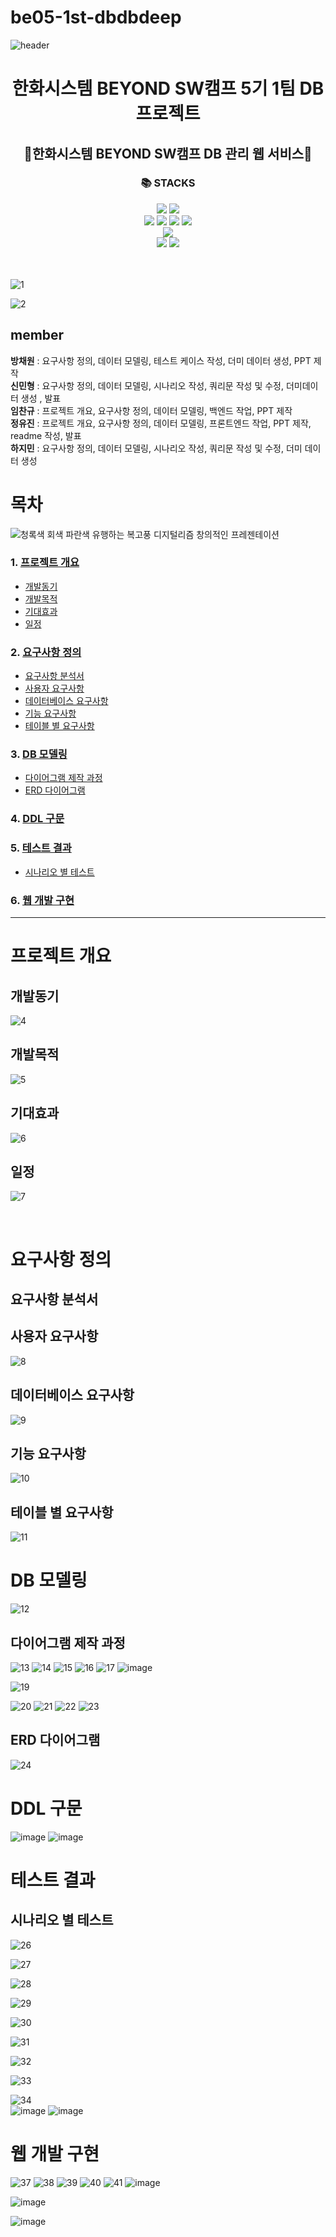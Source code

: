 # be05-1st-dbdbdeep

![header](https://capsule-render.vercel.app/api?type=waving&color=auto&height=300&width=100%&section=header&text=DBDB%20DEEP&fontSize=90)



# <div align="center">한화시스템 BEYOND SW캠프 5기 1팀 DB 프로젝트</div>
## <div align="center">💫한화시스템 BEYOND SW캠프 DB 관리 웹 서비스💫</div>

<div align=center><h3>📚 STACKS</h3></div>

<div align=center> 
  <img src="https://img.shields.io/badge/java-007396?style=for-the-badge&logo=java&logoColor=white"> 
 <img src="https://img.shields.io/badge/spring-6DB33F?style=for-the-badge&logo=spring&logoColor=white"> 
  <br>

<img src="https://img.shields.io/badge/html5-E34F26?style=for-the-badge&logo=html5&logoColor=white"> 
  <img src="https://img.shields.io/badge/css-1572B6?style=for-the-badge&logo=css3&logoColor=white"> 
  <img src="https://img.shields.io/badge/bootstrap-7952B3?style=for-the-badge&logo=bootstrap&logoColor=white">
  <img src="https://img.shields.io/badge/javascript-F7DF1E?style=for-the-badge&logo=javascript&logoColor=black"> 
  <br>
<img src="https://img.shields.io/badge/mariaDB-003545?style=for-the-badge&logo=mariaDB&logoColor=white"> 
<br>
<img src="https://img.shields.io/badge/github-181717?style=for-the-badge&logo=github&logoColor=white">
  <img src="https://img.shields.io/badge/git-F05032?style=for-the-badge&logo=git&logoColor=white">
</div>
<br>
<br>

![1](https://github.com/eujin99/be05-1st-dbdbdeep-beyondSwCampManagement/assets/155924495/c693dd7e-1a7a-46a2-b46d-60a8af5459f4)

![2](https://github.com/eujin99/be05-1st-dbdbdeep-beyondSwCampManagement/assets/155924495/ce7d551a-4dc2-478b-b39c-67b4d4dde07d)

## member
**방채원** : 요구사항 정의, 데이터 모델링, 테스트 케이스 작성, 더미 데이터 생성, PPT 제작
<BR>
**신민형** : 요구사항 정의, 데이터 모델링, 시나리오 작성, 쿼리문 작성 및 수정, 더미데이터 생성 , 발표
<BR>
**임찬규** : 프로젝트 개요, 요구사항 정의, 데이터 모델링, 백엔드 작업, PPT 제작
<BR>
**정유진** : 프로젝트 개요, 요구사항 정의, 데이터 모델링, 프론트엔드 작업, PPT 제작, readme 작성, 발표
<BR>
**하지민** : 요구사항 정의, 데이터 모델링, 시나리오 작성, 쿼리문 작성 및 수정, 더미 데이터 생성

# 목차
![청록색 회색 파란색 유행하는 복고풍 디지털리즘 창의적인 프레젠테이션](https://github.com/eujin99/be05-1st-dbdbdeep-beyondSwCampManagement/assets/155924495/c69577ef-880e-4079-98da-a31349aca5ed)
### 1. [프로젝트 개요](#프로젝트-개요)
* [개발동기](#개발동기)
* [개발목적](#개발목적)
* [기대효과](#기대효과)
* [일정](#일정)

### 2. [요구사항 정의](#요구사항-정의)
* [요구사항 분석서](#요구사항-분석서)
* [사용자 요구사항](#사용자-요구사항)
* [데이터베이스 요구사항](#데이터베이스-요구사항)
* [기능 요구사항](#기능-요구사항)
* [테이블 별 요구사항](#테이블-별-요구사항)

### 3. [DB 모델링](#DB-모델링)
* [다이어그램 제작 과정](#다이어그램-제작-과정)
* [ERD 다이어그램](#ERD-다이어그램)

### 4. [DDL 구문](#DDL-구문)

### 5. [테스트 결과](#테스트-결과)
* [시나리오 별 테스트](#시나리오-별-테스트)
### 6. [웹 개발 구현](#웹-개발-구현)


---

# 프로젝트 개요
## 개발동기
![4](https://github.com/eujin99/be05-1st-dbdbdeep-beyondSwCampManagement/assets/155924495/01d30f23-8a2d-49be-80ce-dc405054a5bd)
## 개발목적
![5](https://github.com/eujin99/be05-1st-dbdbdeep-beyondSwCampManagement/assets/155924495/c2a05ad4-871d-460d-b679-72e3ffee90f3)
## 기대효과
![6](https://github.com/eujin99/be05-1st-dbdbdeep-beyondSwCampManagement/assets/155924495/a7ebe920-3ab6-4549-bff4-88f8bdb3f1ba)
## 일정
![7](https://github.com/eujin99/be05-1st-dbdbdeep-beyondSwCampManagement/assets/155924495/b6717934-8f9a-42b6-8150-f196061be671)



<br>

# 요구사항 정의
## 요구사항 분석서
## 사용자 요구사항
![8](https://github.com/eujin99/be05-1st-dbdbdeep-beyondSwCampManagement/assets/155924495/3d295232-e63e-4032-aa00-fce6c229c709)
## 데이터베이스 요구사항
![9](https://github.com/eujin99/be05-1st-dbdbdeep-beyondSwCampManagement/assets/155924495/9e1b5a55-facf-43c9-8fd7-b88b6ec88267)
## 기능 요구사항
![10](https://github.com/eujin99/be05-1st-dbdbdeep-beyondSwCampManagement/assets/155924495/e9788912-699f-49c5-97ed-2435e805a5d7)
## 테이블 별 요구사항
![11](https://github.com/eujin99/be05-1st-dbdbdeep-beyondSwCampManagement/assets/155924495/03dec548-623c-4075-9e69-c1c16785eb54)


# DB 모델링
![12](https://github.com/eujin99/be05-1st-dbdbdeep-beyondSwCampManagement/assets/155924495/94358138-880e-4ee7-b6a5-525699191b98)
## 다이어그램 제작 과정
![13](https://github.com/eujin99/be05-1st-dbdbdeep-beyondSwCampManagement/assets/155924495/60a6e1f4-b42d-4ea2-9b28-b0b784baeb26)
![14](https://github.com/eujin99/be05-1st-dbdbdeep-beyondSwCampManagement/assets/155924495/b9912d1b-50a2-4d62-a44e-ce5182e2bfda)
![15](https://github.com/eujin99/be05-1st-dbdbdeep-beyondSwCampManagement/assets/155924495/2e844fff-612d-48e2-b264-0b444d922493)
![16](https://github.com/eujin99/be05-1st-dbdbdeep-beyondSwCampManagement/assets/155924495/1343e84c-7540-4b76-b2a2-cf6ac5c8ea27)
![17](https://github.com/eujin99/be05-1st-dbdbdeep-beyondSwCampManagement/assets/155924495/1c8e08cf-5d7f-4f69-a7b3-c4fcf97f2445)
![image](https://github.com/eujin99/be05-1st-dbdbdeep-beyondSwCampManagement/assets/155924495/bbc753e0-5a1a-4da3-a172-f832b8cb7d9e)

![19](https://github.com/eujin99/be05-1st-dbdbdeep-beyondSwCampManagement/assets/155924495/3c3ea468-b116-4a3f-8edf-0b77ac53d90e)

![20](https://github.com/eujin99/be05-1st-dbdbdeep-beyondSwCampManagement/assets/155924495/e6cc2029-56a4-448c-8766-a9d83f4c7ab4)
![21](https://github.com/eujin99/be05-1st-dbdbdeep-beyondSwCampManagement/assets/155924495/903b6fae-6894-4545-a7d9-5adc6378c9d0)
![22](https://github.com/eujin99/be05-1st-dbdbdeep-beyondSwCampManagement/assets/155924495/bebf1518-34bc-4687-a82b-2723751d2ecf)
![23](https://github.com/eujin99/be05-1st-dbdbdeep-beyondSwCampManagement/assets/155924495/70e16d8c-bee4-4fd4-96cf-8bd36f1afedd)

## ERD 다이어그램
![24](https://github.com/eujin99/be05-1st-dbdbdeep-beyondSwCampManagement/assets/155924495/d53657e6-4fc3-4798-aa7d-ab878897c639)

# DDL 구문
![image](https://github.com/eujin99/be05-1st-dbdbdeep-beyondSwCampManagement/assets/155924495/173f34f0-da77-4924-9324-423f2c6ab0a9)
![image](https://github.com/eujin99/be05-1st-dbdbdeep-beyondSwCampManagement/assets/155924495/b4861ce1-fdac-4eec-a8a4-91d0411d3c09)
# 테스트 결과
## 시나리오 별 테스트
![26](https://github.com/eujin99/be05-1st-dbdbdeep-beyondSwCampManagement/assets/155924495/e4efa271-58f9-4799-8a6a-8b3bcec6aa73)
<br>

![27](https://github.com/eujin99/be05-1st-dbdbdeep-beyondSwCampManagement/assets/155924495/475739be-4ac7-405f-8802-44236327786c)
<br>

![28](https://github.com/eujin99/be05-1st-dbdbdeep-beyondSwCampManagement/assets/155924495/6f5206e5-ed1d-45b8-815d-4d60907300e2)
<br>

![29](https://github.com/eujin99/be05-1st-dbdbdeep-beyondSwCampManagement/assets/155924495/63d8e460-8c91-4d66-8f2b-df855c31680c)
<br>

![30](https://github.com/eujin99/be05-1st-dbdbdeep-beyondSwCampManagement/assets/155924495/725b25ae-1501-476d-ae82-7e0dfc30c8bd)
<br>

![31](https://github.com/eujin99/be05-1st-dbdbdeep-beyondSwCampManagement/assets/155924495/2c8e2c38-376f-4909-8403-cdd70b0ee5fc)
<br>

![32](https://github.com/eujin99/be05-1st-dbdbdeep-beyondSwCampManagement/assets/155924495/b5281ca9-4e86-476c-a2b8-19a2c51e130b)
<br>

![33](https://github.com/eujin99/be05-1st-dbdbdeep-beyondSwCampManagement/assets/155924495/bc1a1e97-0f43-4f7f-8855-5a88063171f0)
<br>

![34](https://github.com/eujin99/be05-1st-dbdbdeep-beyondSwCampManagement/assets/155924495/a605b33a-4100-4d29-9374-ed5e26998941)
<br>
![image](https://github.com/eujin99/be05-1st-dbdbdeep-beyondSwCampManagement/assets/155924495/ee01e840-07eb-4b51-9e56-6c3fcd15d51a)
![image](https://github.com/eujin99/be05-1st-dbdbdeep-beyondSwCampManagement/assets/155924495/0d50b066-718e-4388-9910-528c92a83c73)
# 웹 개발 구현
![37](https://github.com/eujin99/be05-1st-dbdbdeep-beyondSwCampManagement/assets/155924495/efb54085-0cb8-4e2c-a4c0-fee5acab310a)
![38](https://github.com/eujin99/be05-1st-dbdbdeep-beyondSwCampManagement/assets/155924495/4469b2eb-cb7e-4bb3-a5c3-40cfe7c29256)
![39](https://github.com/eujin99/be05-1st-dbdbdeep-beyondSwCampManagement/assets/155924495/684ff0df-1a3f-4858-ac69-8e18199bdf67)
![40](https://github.com/eujin99/be05-1st-dbdbdeep-beyondSwCampManagement/assets/155924495/5f7e91b0-9ead-4fff-a412-0b62209c8c03)
![41](https://github.com/eujin99/be05-1st-dbdbdeep-beyondSwCampManagement/assets/155924495/a4ec99ba-03b1-422e-aefc-3182988ac825)
![image](https://github.com/eujin99/be05-1st-dbdbdeep-beyondSwCampManagement/assets/155924495/0892086c-6997-451a-9a49-73a9234a724f)

![image](https://github.com/eujin99/be05-1st-dbdbdeep-beyondSwCampManagement/assets/155924495/72748f9b-1d11-4ff4-991e-8d794e420372)

![image](https://github.com/eujin99/be05-1st-dbdbdeep-beyondSwCampManagement/assets/155924495/cf647477-0213-4998-acab-3063d78ea7d2)
